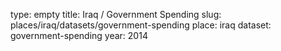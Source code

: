 type: empty
title: Iraq / Government Spending
slug: places/iraq/datasets/government-spending
place: iraq
dataset: government-spending
year: 2014
